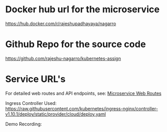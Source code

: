 # Docker hub url for the microservice
https://hub.docker.com/r/rajeshupadhayaya/nagarro

# Github Repo for the source code
https://github.com/rajeshu-nagarro/kubernetes-assign

# Service URL's

For detailed web routes and API endpoints, see: [Microservice Web Routes](./microservice/README.md#web-routes)


Ingress Controller Used:
https://raw.githubusercontent.com/kubernetes/ingress-nginx/controller-v1.10.1/deploy/static/provider/cloud/deploy.yaml

Demo Recording:
